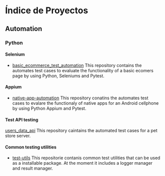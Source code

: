 # Índice de Proyectos

## Automation
### Python
#### Selenium
- [basic_ecommerce_test_automation](https://github.com/EleusisCarretero/basic_ecommerce_test_automation)
    This repository contains the automates test cases to evaluate the functionality of a basic ecomers page by using Python,
    Seleniums and Pytest.
  
#### Appium
- [native-app-automation](https://github.com/EleusisCarretero/native-app-automation)
    This repository conatins the automates test cases to evalare the functionaly of native apps for an Android cellphone by using 
    Python Appium and Pytest.

#### Test API testing
[users_data_api](https://github.com/EleusisCarretero/users_data_api)
    This repository caintains the automated test cases for a pet store server.
  
#### Common testing utilities
- [test-utils](https://github.com/EleusisCarretero/test_utils)
      This repositorie contanis common test utilities that can be used as a installable package. At the moment it includes a logger
      manager and result manager.
